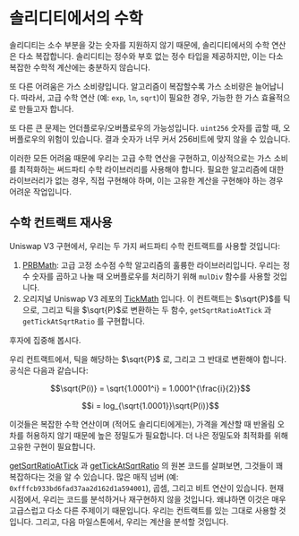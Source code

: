 # 솔리디티에서의 수학

솔리디티는 소수 부분을 갖는 숫자를 지원하지 않기 때문에, 솔리디티에서의 수학 연산은 다소 복잡합니다. 솔리디티는 정수와 부호 없는 정수 타입을 제공하지만, 이는 다소 복잡한 수학적 계산에는 충분하지 않습니다.

또 다른 어려움은 가스 소비량입니다. 알고리즘이 복잡할수록 가스 소비량은 늘어납니다. 따라서, 고급 수학 연산 (예: `exp`, `ln`, `sqrt`)이 필요한 경우, 가능한 한 가스 효율적으로 만들고자 합니다.

또 다른 큰 문제는 언더플로우/오버플로우의 가능성입니다. `uint256` 숫자를 곱할 때, 오버플로우의 위험이 있습니다. 결과 숫자가 너무 커서 256비트에 맞지 않을 수 있습니다.

이러한 모든 어려움 때문에 우리는 고급 수학 연산을 구현하고, 이상적으로는 가스 소비를 최적화하는 써드파티 수학 라이브러리를 사용해야 합니다. 필요한 알고리즘에 대한 라이브러리가 없는 경우, 직접 구현해야 하며, 이는 고유한 계산을 구현해야 하는 경우 어려운 작업입니다.

## 수학 컨트랙트 재사용

Uniswap V3 구현에서, 우리는 두 가지 써드파티 수학 컨트랙트를 사용할 것입니다:
1. [PRBMath](https://github.com/paulrberg/prb-math): 고급 고정 소수점 수학 알고리즘의 훌륭한 라이브러리입니다. 우리는 정수 숫자를 곱하고 나눌 때 오버플로우를 처리하기 위해 `mulDiv` 함수를 사용할 것입니다.
2. 오리지널 Uniswap V3 레포의 [TickMath](https://github.com/Uniswap/v3-core/blob/main/contracts/libraries/TickMath.sol) 입니다. 이 컨트랙트는 $\sqrt{P}$를 틱으로, 그리고 틱을 $\sqrt{P}$로 변환하는 두 함수, `getSqrtRatioAtTick` 과 `getTickAtSqrtRatio` 를 구현합니다.

후자에 집중해 봅시다.

우리 컨트랙트에서, 틱을 해당하는 $\sqrt{P}$ 로, 그리고 그 반대로 변환해야 합니다. 공식은 다음과 같습니다:

$$\sqrt{P(i)} = \sqrt{1.0001^i} = 1.0001^{\frac{i}{2}}$$

$$i = log_{\sqrt{1.0001}}\sqrt{P(i)}$$

이것들은 복잡한 수학 연산이며 (적어도 솔리디티에게는), 가격을 계산할 때 반올림 오차를 허용하지 않기 때문에 높은 정밀도가 필요합니다. 더 나은 정밀도와 최적화를 위해 고유한 구현이 필요합니다.

[getSqrtRatioAtTick](https://github.com/Uniswap/v3-core/blob/8f3e4645a08850d2335ead3d1a8d0c64fa44f222/contracts/libraries/TickMath.sol#L23-L54) 과 [getTickAtSqrtRatio](https://github.com/Uniswap/v3-core/blob/8f3e4645a08850d2335ead3d1a8d0c64fa44f222/contracts/libraries/TickMath.sol#L61-L204) 의 원본 코드를 살펴보면, 그것들이 꽤 복잡하다는 것을 알 수 있습니다. 많은 매직 넘버 (예: `0xfffcb933bd6fad37aa2d162d1a594001`), 곱셈, 그리고 비트 연산이 있습니다. 현재 시점에서, 우리는 코드를 분석하거나 재구현하지 않을 것입니다. 왜냐하면 이것은 매우 고급스럽고 다소 다른 주제이기 때문입니다. 우리는 컨트랙트를 있는 그대로 사용할 것입니다. 그리고, 다음 마일스톤에서, 우리는 계산을 분석할 것입니다.